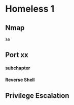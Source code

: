 # Homeless 1

## Nmap
````
aa
````

## Port xx
#### subchapter



#### Reverse Shell




## Privilege Escalation
